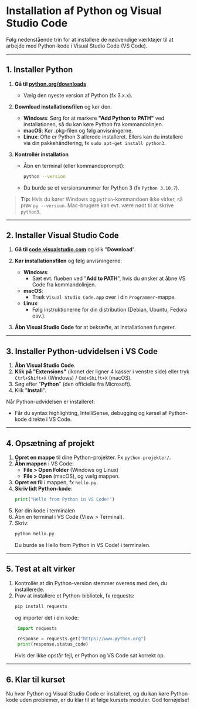 # Installation af Python og Visual Studio Code

Følg nedenstående trin for at installere de nødvendige værktøjer til at arbejde med Python-kode i Visual Studio Code (VS Code).

---

## 1. Installer Python

1. **Gå til [python.org/downloads](https://www.python.org/downloads/)**
   - Vælg den nyeste version af Python (fx 3.x.x).
2. **Download installationsfilen** og kør den.
   - **Windows**: Sørg for at markere **"Add Python to PATH"** ved installationen, så du kan køre Python fra kommandolinjen.
   - **macOS**: Kør .pkg-filen og følg anvisningerne.
   - **Linux**: Ofte er Python 3 allerede installeret. Ellers kan du installere via din pakkehåndtering, fx `sudo apt-get install python3`.

3. **Kontrollér installation**  
   - Åbn en terminal (eller kommandoprompt):
     ```bash
     python --version
     ```
   - Du burde se et versionsnummer for Python 3 (fx `Python 3.10.7`).

> **Tip:** Hvis du kører Windows og `python`-kommandoen ikke virker, så prøv `py --version`. Mac-brugere kan evt. være nødt til at skrive `python3`.

---

## 2. Installer Visual Studio Code

1. **Gå til [code.visualstudio.com](https://code.visualstudio.com/)** og klik "**Download**".
2. **Kør installationsfilen** og følg anvisningerne:
   - **Windows**:  
     - Sæt evt. flueben ved "**Add to PATH**", hvis du ønsker at åbne VS Code fra kommandolinjen.
   - **macOS**:  
     - Træk `Visual Studio Code.app` over i din `Programmer`-mappe.
   - **Linux**:  
     - Følg instruktionerne for din distribution (Debian, Ubuntu, Fedora osv.).

3. **Åbn Visual Studio Code** for at bekræfte, at installationen fungerer.

---

## 3. Installer Python-udvidelsen i VS Code

1. **Åbn Visual Studio Code**.
2. **Klik på "Extensions"** (ikonet der ligner 4 kasser i venstre side) eller tryk `Ctrl+Shift+X` (Windows) / `Cmd+Shift+X` (macOS).
3. Søg efter "**Python**" (den officielle fra Microsoft).
4. Klik "**Install**".

Når Python-udvidelsen er installeret:
- Får du syntax highlighting, IntelliSense, debugging og kørsel af Python-kode direkte i VS Code.

---

## 4. Opsætning af projekt
1. **Opret en mappe** til dine Python-projekter. Fx `python-projekter/`.
2. **Åbn mappen** i VS Code:
   - **File > Open Folder** (Windows og Linux)  
   - **File > Open** (macOS), og vælg mappen.
3. **Opret en fil** i mappen, fx `hello.py`.
4. **Skriv lidt Python-kode**:
   ```python
   print("Hello from Python in VS Code!")
5. Kør din kode i terminalen
1. Åbn en terminal i VS Code (View > Terminal).
2. Skriv:
   ```python
   python hello.py
   ```
   Du burde se Hello from Python in VS Code! i terminalen.

---

## 5. Test at alt virker
1. Kontrollér at din Python-version stemmer overens med den, du installerede.
2. Prøv at installere et Python-bibliotek, fx requests:
   ```python
   pip install requests
   ```
   og importer det i din kode:
   ```python
    import requests

    response = requests.get("https://www.python.org")
    print(response.status_code)
   ```
    Hvis der ikke opstår fejl, er Python og VS Code sat korrekt op.

---

## 6. Klar til kurset
Nu hvor Python og Visual Studio Code er installeret, og du kan køre Python-kode uden problemer, er du klar til at følge kursets moduler. God fornøjelse!
